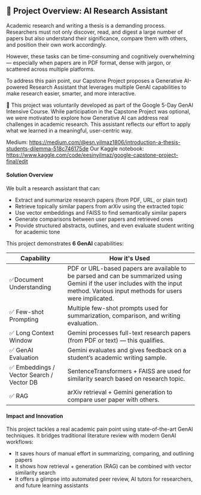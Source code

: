 ## 🧠 Project Overview: AI Research Assistant

Academic research and writing a thesis is a demanding process. Researchers must not only discover, read, and digest a large number of papers but also understand their significance, compare them with others, and position their own work accordingly.

However, these tasks can be time-consuming and cognitively overwhelming — especially when papers are in PDF format, dense with jargon, or scattered across multiple platforms.

To address this pain point, our Capstone Project proposes a Generative AI-powered Research Assistant that leverages multiple GenAI capabilities to make research easier, smarter, and more interactive.


🧩 This project was voluntarily developed as part of the Google 5-Day GenAI Intensive Course. While participation in the Capstone Project was optional, we were motivated to explore how Generative AI can address real challenges in academic research. This assistant reflects our effort to apply what we learned in a meaningful, user-centric way.

Medium: https://medium.com/@esn.yilmaz1806/introduction-a-thesis-students-dilemma-518c746175de
Our Kaggle notebook: https://www.kaggle.com/code/eesinyilmaz/google-capstone-project-final/edit

#### Solution Overview
We built a research assistant that can:

- Extract and summarize research papers (from PDF, URL, or plain text)
- Retrieve topically similar papers from arXiv using the extracted topic
- Use vector embeddings and FAISS to find semantically similar papers
- Generate comparisons between user papers and retrieved ones
- Provide structured abstracts, outlines, and even evaluate student writing for academic tone

This project demonstrates **6 GenAI** capabilities:

| Capability                               | How it's Used                                                                                                                                                                      |
| ---------------------------------------- | ---------------------------------------------------------------------------------------------------------------------------------------------------------------------------------- |
| ✅Document Understanding                  | PDF or URL-based papers are available to be parsed and can be summarized using Gemini if the user includes with the input method. Various input methods for users were implicated. |
| ✅ Few-shot Prompting                     | Multiple few-shot prompts used for summarization, comparison, and writing evaluation.                                                                                              |
| ✅ Long Context Window                    | Gemini processes full-text research papers (from PDF or text) — this qualifies.                                                                                                    |
| ✅ GenAI Evaluation                       | Gemini evaluates and gives feedback on a student’s academic writing sample.                                                                                                        |
| ✅ Embeddings / Vector Search / Vector DB | SentenceTransformers + FAISS are used for similarity search based on research topic.                                                                                               |
| ✅ RAG                                    | arXiv retrieval + Gemini generation to compare user paper with others.    


#### Impact and Innovation
This project tackles a real academic pain point using state-of-the-art GenAI techniques. It bridges traditional literature review with modern GenAI workflows:

- It saves hours of manual effort in summarizing, comparing, and outlining papers
- It shows how retrieval + generation (RAG) can be combined with vector similarity search
- It offers a glimpse into automated peer review, AI tutors for researchers, and future learning assistants
